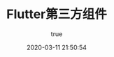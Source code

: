 ---
pageComponent:
  name: Catalogue
  data:
    path: 120303.Flutter第三方组件
    imgUrl: /img/01.png
    description: k8S
title: Flutter第三方组件
date: 2020-03-11 21:50:54
permalink: /flutter/third/
sidebar: false
article: false
comment: false
editLink: false
author:
  name: xiaoliuxuesheng
  link: https://github.com/xiaoliuxuesheng
---